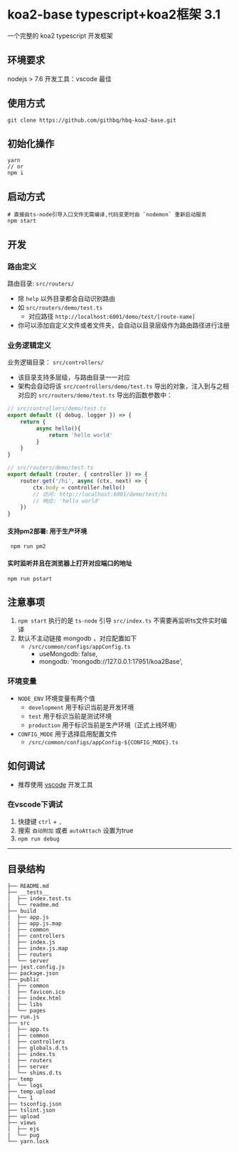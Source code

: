 # koa2-base typescript+koa2框架  **3.1**

一个完整的 koa2 typescript 开发框架

## 环境要求

nodejs > 7.6
开发工具：vscode 最佳

## 使用方式

``` 
git clone https://github.com/githbq/hbq-koa2-base.git
```

## 初始化操作

``` 
yarn
// or 
npm i 
```

## 启动方式

``` shell
# 直接由ts-node引导入口文件无需编译,代码变更时由 `nodemon` 重新启动服务
npm start 
```

## 开发

### 路由定义

路由目录: `src/routers/`
  + 除 `help` 以外目录都会自动识别路由
  + 如 `src/routers/demo/test.ts`
    - 对应路径 `http://localhost:6001/demo/test/[route-name]`
  + 你可以添加自定义文件或者文件夹，会自动以目录层级作为路由路径进行注册

### 业务逻辑定义

业务逻辑目录： `src/controllers/`
  + 该目录支持多层级，与路由目录一一对应
  + 架构会自动将该 `src/controllers/demo/test.ts` 导出的对象，注入到与之相对应的 `src/routers/demo/test.ts` 导出的函数参数中： 

``` ts
// src/controllers/demo/test.ts
export default ({ debug, logger }) => {
    return {
         async hello(){
             return 'hello world'
         }
    }
}
```

``` ts
// src/routers/demo/test.ts
export default (router, { controller }) => {
    router.get('/hi', async (ctx, next) => {
        ctx.body = controller.hello()
        // 访问: http://localhost:6001/demo/test/hi 
        // 响应: 'hello world'
    })
}
```

#### 支持pm2部署: 用于生产环境

``` 
 npm run pm2
```

#### 实时监听并且在浏览器上打开对应端口的地址

``` 
npm run pstart
```

## 注意事项

1. `npm start` 执行的是 `ts-node` 引导 `src/index.ts` 不需要再监听ts文件实时编译
2. 默认不主动链接 mongodb ，对应配置如下
    - `/src/common/configs/appConfig.ts`
        - useMongodb: false,
        - mongodb: 'mongodb://127.0.0.1:17951/koa2Base',

### 环境变量

* `NODE_ENV` 环境变量有两个值
    - `development` 用于标识当前是开发环境
    - `test` 用于标识当前是测试环境  
    - `production` 用于标识当前是生产环境（正式上线环境）
* `CONFIG_MODE` 用于选择启用配置文件
    - `/src/common/configs/appConfig-${CONFIG_MODE}.ts`

## 如何调试

* 推荐使用 [vscode](https://code.visualstudio.com) 开发工具

### 在vscode下调试

1. 快捷键 `ctrl` + `,`
2. 搜索 `自动附加` 或者 `autoAttach` 设置为true
3. `npm run debug`
---

## 目录结构

``` 
├── README.md
├── __tests__
|  ├── index.test.ts
|  └── readme.md
├── build
|  ├── app.js
|  ├── app.js.map
|  ├── common
|  ├── controllers
|  ├── index.js
|  ├── index.js.map
|  ├── routers
|  └── server
├── jest.config.js
├── package.json
├── public
|  ├── common
|  ├── favicon.ico
|  ├── index.html
|  ├── libs
|  └── pages
├── run.js
├── src
|  ├── app.ts
|  ├── common
|  ├── controllers
|  ├── globals.d.ts
|  ├── index.ts
|  ├── routers
|  ├── server
|  └── shims.d.ts
├── temp
|  └── logs
├── temp.upload
|  └── 1
├── tsconfig.json
├── tslint.json
├── upload
├── views
|  ├── ejs
|  └── pug
└── yarn.lock
```

